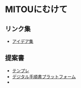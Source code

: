 # MITOUにむけて

## リンク集

- [アイデア集](./ideas.md)

## 提案書

- [テンプレ](./template.md)
- [デジタル手順書プラットフォーム](./application1.md)
- 